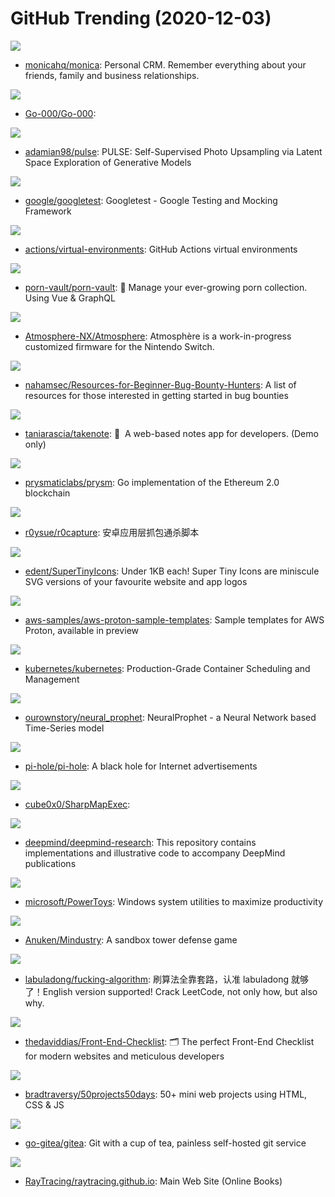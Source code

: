 # GitHub Trending (2020-12-03)

![](https://img.shields.io/badge/PHP-New%20355-green?style=flat-square&logo=appveyor)
- [monicahq/monica](https://github.com/monicahq/monica): Personal CRM. Remember everything about your friends, family and business relationships.

![](https://img.shields.io/badge/none-New%2018-green?style=flat-square&logo=appveyor)
- [Go-000/Go-000](https://github.com/Go-000/Go-000): 

![](https://img.shields.io/badge/Python-New%20148-green?style=flat-square&logo=appveyor)
- [adamian98/pulse](https://github.com/adamian98/pulse): PULSE: Self-Supervised Photo Upsampling via Latent Space Exploration of Generative Models

![](https://img.shields.io/badge/C%2B%2B-New%20132-green?style=flat-square&logo=appveyor)
- [google/googletest](https://github.com/google/googletest): Googletest - Google Testing and Mocking Framework

![](https://img.shields.io/badge/PowerShell-New%2048-green?style=flat-square&logo=appveyor)
- [actions/virtual-environments](https://github.com/actions/virtual-environments): GitHub Actions virtual environments

![](https://img.shields.io/badge/TypeScript-New%20265-green?style=flat-square&logo=appveyor)
- [porn-vault/porn-vault](https://github.com/porn-vault/porn-vault): 💋 Manage your ever-growing porn collection. Using Vue & GraphQL

![](https://img.shields.io/badge/C-New%2048-green?style=flat-square&logo=appveyor)
- [Atmosphere-NX/Atmosphere](https://github.com/Atmosphere-NX/Atmosphere): Atmosphère is a work-in-progress customized firmware for the Nintendo Switch.

![](https://img.shields.io/badge/none-New%20148-green?style=flat-square&logo=appveyor)
- [nahamsec/Resources-for-Beginner-Bug-Bounty-Hunters](https://github.com/nahamsec/Resources-for-Beginner-Bug-Bounty-Hunters): A list of resources for those interested in getting started in bug bounties

![](https://img.shields.io/badge/TypeScript-New%20247-green?style=flat-square&logo=appveyor)
- [taniarascia/takenote](https://github.com/taniarascia/takenote): 📝 ‎ A web-based notes app for developers. (Demo only)

![](https://img.shields.io/badge/Go-New%20193-green?style=flat-square&logo=appveyor)
- [prysmaticlabs/prysm](https://github.com/prysmaticlabs/prysm): Go implementation of the Ethereum 2.0 blockchain

![](https://img.shields.io/badge/Python-New%20255-green?style=flat-square&logo=appveyor)
- [r0ysue/r0capture](https://github.com/r0ysue/r0capture): 安卓应用层抓包通杀脚本

![](https://img.shields.io/badge/JavaScript-New%20470-green?style=flat-square&logo=appveyor)
- [edent/SuperTinyIcons](https://github.com/edent/SuperTinyIcons): Under 1KB each! Super Tiny Icons are miniscule SVG versions of your favourite website and app logos

![](https://img.shields.io/badge/none-New%2038-green?style=flat-square&logo=appveyor)
- [aws-samples/aws-proton-sample-templates](https://github.com/aws-samples/aws-proton-sample-templates): Sample templates for AWS Proton, available in preview

![](https://img.shields.io/badge/Go-New%20111-green?style=flat-square&logo=appveyor)
- [kubernetes/kubernetes](https://github.com/kubernetes/kubernetes): Production-Grade Container Scheduling and Management

![](https://img.shields.io/badge/Jupyter%20Notebook-New%20151-green?style=flat-square&logo=appveyor)
- [ourownstory/neural_prophet](https://github.com/ourownstory/neural_prophet): NeuralProphet - a Neural Network based Time-Series model

![](https://img.shields.io/badge/Shell-New%20314-green?style=flat-square&logo=appveyor)
- [pi-hole/pi-hole](https://github.com/pi-hole/pi-hole): A black hole for Internet advertisements

![](https://img.shields.io/badge/C%23-New%2042-green?style=flat-square&logo=appveyor)
- [cube0x0/SharpMapExec](https://github.com/cube0x0/SharpMapExec): 

![](https://img.shields.io/badge/Jupyter%20Notebook-New%20258-green?style=flat-square&logo=appveyor)
- [deepmind/deepmind-research](https://github.com/deepmind/deepmind-research): This repository contains implementations and illustrative code to accompany DeepMind publications

![](https://img.shields.io/badge/C%2B%2B-New%20314-green?style=flat-square&logo=appveyor)
- [microsoft/PowerToys](https://github.com/microsoft/PowerToys): Windows system utilities to maximize productivity

![](https://img.shields.io/badge/Java-New%20118-green?style=flat-square&logo=appveyor)
- [Anuken/Mindustry](https://github.com/Anuken/Mindustry): A sandbox tower defense game

![](https://img.shields.io/badge/none-New%20591-green?style=flat-square&logo=appveyor)
- [labuladong/fucking-algorithm](https://github.com/labuladong/fucking-algorithm): 刷算法全靠套路，认准 labuladong 就够了！English version supported! Crack LeetCode, not only how, but also why.

![](https://img.shields.io/badge/none-New%20291-green?style=flat-square&logo=appveyor)
- [thedaviddias/Front-End-Checklist](https://github.com/thedaviddias/Front-End-Checklist): 🗂 The perfect Front-End Checklist for modern websites and meticulous developers

![](https://img.shields.io/badge/CSS-New%20168-green?style=flat-square&logo=appveyor)
- [bradtraversy/50projects50days](https://github.com/bradtraversy/50projects50days): 50+ mini web projects using HTML, CSS & JS

![](https://img.shields.io/badge/Go-New%2098-green?style=flat-square&logo=appveyor)
- [go-gitea/gitea](https://github.com/go-gitea/gitea): Git with a cup of tea, painless self-hosted git service

![](https://img.shields.io/badge/HTML-New%20200-green?style=flat-square&logo=appveyor)
- [RayTracing/raytracing.github.io](https://github.com/RayTracing/raytracing.github.io): Main Web Site (Online Books)

